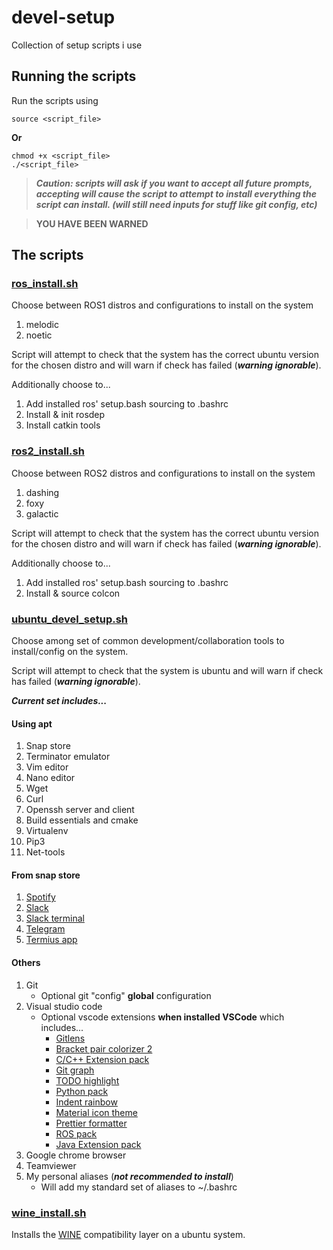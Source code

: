 # devel-setup

Collection of setup scripts i use

## Running the scripts

Run the scripts using

```shell
source <script_file>
```

__Or__

```shell
chmod +x <script_file>
./<script_file>
```

> ___Caution: scripts will ask if you want to accept all future prompts, 
accepting will cause the script to attempt to install everything the script can install. (will still need inputs for stuff like git config, etc)___  

> __YOU HAVE BEEN WARNED__

## The scripts

### [ros_install.sh](./ros_install.sh)

Choose between ROS1 distros and configurations to install on the system

1. melodic
2. noetic

Script will attempt to check that the system has the correct ubuntu version for the chosen distro and will warn if check has failed (___warning ignorable___).

Additionally choose to...

1. Add installed ros' setup.bash sourcing to .bashrc
2. Install & init rosdep
3. Install catkin tools

### [ros2_install.sh](./ros2_install.sh)

Choose between ROS2 distros and configurations to install on the system

1. dashing
2. foxy
3. galactic

Script will attempt to check that the system has the correct ubuntu version for the chosen distro and will warn if check has failed (___warning ignorable___).

Additionally choose to...

1. Add installed ros' setup.bash sourcing to .bashrc
2. Install & source colcon

### [ubuntu_devel_setup.sh](./ubuntu_devel_setup.sh)

Choose among set of common development/collaboration tools to install/config on the system.

Script will attempt to check that the system is ubuntu and will warn if check has failed (___warning ignorable___).

___Current set includes...___

#### __Using apt__

1. Snap store
2. Terminator emulator
3. Vim editor
4. Nano editor
5. Wget
6. Curl
7. Openssh server and client
8. Build essentials and cmake
9. Virtualenv
10. Pip3
11. Net-tools

#### __From snap store__

1. [Spotify](https://snapcraft.io/spotify)
2. [Slack](https://snapcraft.io/slack)
3. [Slack terminal](https://snapcraft.io/slack-term)
4. [Telegram](https://snapcraft.io/telegram-desktop)
5. [Termius app](https://snapcraft.io/termius-app)

#### __Others__

1. Git
    * Optional git "config" __global__ configuration
2. Visual studio code
    * Optional vscode extensions __when installed VSCode__ which includes...
        * [Gitlens](https://marketplace.visualstudio.com/items?itemName=eamodio.gitlens)
        * [Bracket pair colorizer 2](https://marketplace.visualstudio.com/items?itemName=CoenraadS.bracket-pair-colorizer-2)
        * [C/C++ Extension pack](https://marketplace.visualstudio.com/items?itemName=ms-vscode.cpptools-extension-pack)
        * [Git graph](https://marketplace.visualstudio.com/items?itemName=mhutchie.git-graph)
        * [TODO highlight](https://marketplace.visualstudio.com/items?itemName=wayou.vscode-todo-highlight)
        * [Python pack](https://marketplace.visualstudio.com/items?itemName=ms-python.python)
        * [Indent rainbow](https://marketplace.visualstudio.com/items?itemName=oderwat.indent-rainbow)
        * [Material icon theme](https://marketplace.visualstudio.com/items?itemName=pkief.material-icon-theme)
        * [Prettier formatter](https://marketplace.visualstudio.com/items?itemName=esbenp.prettier-vscode)
        * [ROS pack](https://marketplace.visualstudio.com/items?itemName=ms-iot.vscode-ros)
        * [Java Extension pack](https://marketplace.visualstudio.com/items?itemName=vscjava.vscode-java-pack)
3. Google chrome browser
4. Teamviewer
5. My personal aliases (___not recommended to install___)
    * Will add my standard set of aliases to ~/.bashrc

### [wine_install.sh](./wine_install.sh)

Installs the [WINE](https://www.winehq.org/) compatibility layer on a ubuntu system.
